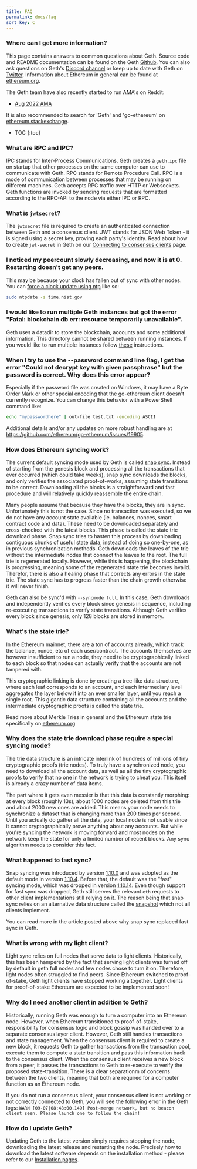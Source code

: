 ```yaml
---
title: FAQ
permalink: docs/faq
sort_key: C
---
```



### Where can I get more information?

This page contains answers to common questions about Geth. Source code and README documentation can be found on the Geth [Github](https://github.com/ethereum/go-ethereum). You can also ask questions on Geth's [Discord channel](https://discord.gg/WHNkYDsAKU) or keep up to date with Geth on [Twitter](https://twitter.com/i/flow/lite/verify_password). Information about Ethereum in general can be found at [ethereum.org](https://ethereum.org).

The Geth team have also recently started to run AMA's on Reddit:
 
- [Aug 2022 AMA](https://www.reddit.com/r/ethereum/comments/wpqmo1/ama_we_are_the_go_ethereum_geth_team_18_august/)
 
It is also recommended to search for 'Geth' and 'go-ethereum' on [ethereum.stackexchange](ethereum.stackexchange.com).


* TOC
{:toc}


### What are RPC and IPC?

IPC stands for Inter-Process Communications. Geth creates a `geth.ipc` file on startup that other processes on the same computer can use to communicate with Geth. 
RPC stands for Remote Procedure Call. RPC is a mode of communication between processes that may be running on different machines. Geth accepts RPC traffic over HTTP or Websockets. Geth functions are invoked by sending requests that are formatted according to the RPC-API to the node via either IPC or RPC.

### What is `jwtsecret`?


The `jwtsecret` file is required to create an authenticated connection between Geth and a consensus client. JWT stands for JSON Web Token - it is signed using a secret key, proving each party's identity. Read about how to create `jwt-secret` in Geth on our [Connecting to consensus clients](/content/docs/getting_started/consensus-clients.md) page.


### I noticed my peercount slowly decreasing, and now it is at 0.  Restarting doesn't get any peers.

This may be because your clock has fallen out of sync with other nodes. You can [force a clock update using ntp](https://askubuntu.com/questions/254826/how-to-force-a-clock-update-using-ntp) like so:

```sh
sudo ntpdate -s time.nist.gov
```

### I would like to run multiple Geth instances but got the error "Fatal: blockchain db err: resource temporarily unavailable".

Geth uses a datadir to store the blockchain, accounts and some additional information. This directory cannot be shared between running instances. If you would like to run multiple instances follow [these](/content/docs/developers/geth-developer/Private-Network.md) instructions.

### When I try to use the --password command line flag, I get the error "Could not decrypt key with given passphrase" but the password is correct. Why does this error appear?

Especially if the password file was created on Windows, it may have a Byte Order Mark or other special encoding that the go-ethereum client doesn't currently recognize. You can change this behavior with a PowerShell command like:

```sh
echo "mypasswordhere" | out-file test.txt -encoding ASCII
```

Additional details and/or any updates on more robust handling are at <https://github.com/ethereum/go-ethereum/issues/19905>.

### How does Ethereum syncing work?

The current default syncing mode used by Geth is called [snap sync](https://github.com/ethereum/devp2p/blob/master/caps/snap.md). Instead of starting from the genesis block and processing all the transactions that ever occurred (which could take weeks), snap sync downloads the blocks, and only verifies the associated proof-of-works, assuming state transitions to be correct. Downloading all the blocks is a straightforward and fast procedure and will relatively quickly reassemble the entire chain.

Many people assume that because they have the blocks, they are in sync. Unfortunately this is not the case. Since no transaction was executed, so we do not have any account state available (ie. balances, nonces, smart contract code and data). These need to be downloaded separately and cross-checked with the latest blocks. This phase is called the state trie download phase. Snap sync tries to hasten this process by downloading contiguous chunks of useful state data, instead of doing so one-by-one, as in previous synchronization methods. Geth downloads the leaves of the trie without the intermediate nodes that connect the leaves to the root. The full trie is regenerated locally. However, while this is happening, the blockchain is progressing, meaning some of the regenerated state trie becomes invalid. Therefor, there is also a healing phase that corrects any errors in the state trie. The state sync has to progress faster than the chain growth otherwise it will never finish.

Geth can also be sync'd with `--syncmode full`. In this case, Geth downloads and independently verifies every block since genesis in sequence, including re-executing transactions to verify state transitions. Although Geth verifies every block since genesis, only 128 blocks are stored in memory.

### What's the state trie?

In the Ethereum mainnet, there are a ton of accounts already, which track the balance, nonce, etc of each user/contract. The accounts themselves are however insufficient to run a node, they need to be cryptographically linked to each block so that nodes can actually verify that the accounts are not tampered with.

This cryptographic linking is done by creating a tree-like data structure, where each leaf corresponds to an account, and each intermediary level aggregates the layer below it into an ever smaller layer, until you reach a single root. This gigantic data structure containing all the accounts and the intermediate cryptographic proofs is called the state trie.

Read more about Merkle Tries in general and the Ethereum state trie specifically on [ethereum.org](https://ethereum.org/en/developers/docs/data-structures-and-encoding/patricia-merkle-trie)

### Why does the state trie download phase require a special syncing mode?

The trie data structure is an intricate interlink of hundreds of millions of tiny cryptographic proofs (trie nodes). To truly have a synchronized node, you need to download all the account data, as well as all the tiny cryptographic proofs to verify that no one in the network is trying to cheat you. This itself is already a crazy number of data items.

The part where it gets even messier is that this data is constantly morphing: at every block (roughly 13s), about 1000 nodes are deleted from this trie and about 2000 new ones are added. This means your node needs to synchronize a dataset that is changing more than 200 times per second. Until you actually do gather all the data, your local node is not usable since it cannot cryptographically prove anything about any accounts. But while you're syncing the network is moving forward and most nodes on the network keep the state for only a limited number of recent blocks. Any sync algorithm needs to consider this fact.

### What happened to fast sync?

Snap syncing was introduced by version [1.10.0](https://blog.ethereum.org/2021/03/03/geth-v1-10-0/) and was adopted as the default mode in version [1.10.4](https://github.com/ethereum/go-ethereum/releases/tag/v1.10.4). Before that, the default was the "fast" syncing mode, which was dropped in version [1.10.14](https://github.com/ethereum/go-ethereum/releases/tag/v1.10.14). Even though support for fast sync was dropped, Geth still serves the relevant `eth` requests to other client implementations still relying on it. The reason being that snap sync relies on an alternative data structure called the [snapshot](https://blog.ethereum.org/2020/07/17/ask-about-geth-snapshot-acceleration/) which not all clients implement.

You can read more in the article posted above why snap sync replaced fast sync in Geth.

### What is wrong with my light client?

Light sync relies on full nodes that serve data to light clients. Historically, this has been hampered by the fact that serving light clients was turned off by default in geth full nodes and few nodes chose to turn it on. Therefore, light nodes often struggled to find peers. Since Ethereum switched to proof-of-stake, Geth light clients have stopped working altogether. Light clients for proof-of-stake Ethereum are expected to be implemented soon!

### Why do I need another client in addition to Geth?

Historically, running Geth was enough to turn a computer into an Ethereum node. However, when Ethereum transitioned to proof-of-stake, responsibility for consensus logic and block gossip was handed over to a separate consensus layer client. However, Geth still handles transactions and state management. When the consensus client is required to create a new block, it requests Geth to gather transactions from the transaction pool, execute them to compute a state transition and pass this information back to the consensus client. When the consensus client receives a new block from a peer, it passes the transactions to Geth to re-execute to verify the proposed state-transition. There is a clear separationm of concerns between the two clients, meaning that both are required for a computer function as an Ethereum node.

If you do not run a consensus client, your consensus client is not working or not correctly connected to Geth, you will see the following error in the Geth logs: `WARN [09-07|08:48:00.149] Post-merge network, but no beacon client seen. Please launch one to follow the chain!`

### How do I update Geth?

Updating Geth to the latest version simply requires stopping the node, downloading the latest release and restarting the node. Precisely how to download the latest software depends on the installation method - please refer to our [Installation pages](/docs/install-and-build/Installing-Geth.md).